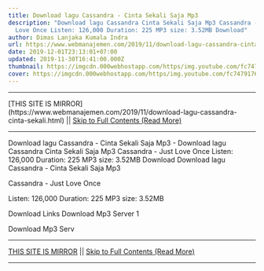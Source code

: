 ```yaml
---
title: Download lagu Cassandra - Cinta Sekali Saja Mp3
description: "Download lagu Cassandra Cinta Sekali Saja Mp3 Cassandra - Just
  Love Once Listen: 126,000 Duration: 225 MP3 size: 3.52MB Download"
author: Dimas Lanjaka Kumala Indra
url: https://www.webmanajemen.com/2019/11/download-lagu-cassandra-cinta-sekali.html
date: 2019-12-01T23:13:01+07:00
updated: 2019-11-30T16:41:00.000Z
thumbnail: https://imgcdn.000webhostapp.com/https/img.youtube.com/fc747917662b4d8828eca7115bc2b17c.jpeg
cover: https://imgcdn.000webhostapp.com/https/img.youtube.com/fc747917662b4d8828eca7115bc2b17c.jpeg
---
```


<hr/> [THIS SITE IS MIRROR](https://www.webmanajemen.com/2019/11/download-lagu-cassandra-cinta-sekali.html) || <a href="https://www.webmanajemen.com/2019/11/download-lagu-cassandra-cinta-sekali.html" rel="follow" class="button" id="read-more">Skip to Full Contents (Read More)</a> <hr/> Download lagu Cassandra - Cinta Sekali Saja Mp3 - Download lagu Cassandra Cinta Sekali Saja Mp3 Cassandra - Just Love Once Listen: 126,000 Duration: 225 MP3 size: 3.52MB Download Download lagu Cassandra - Cinta Sekali Saja Mp3

  Cassandra - Just Love Once 

  Listen: 126,000 
  Duration: 225 
  MP3 size: 3.52MB 

  Download Links 
  Download Mp3 Server 1 

  Download Mp3 Serv <hr/> [THIS SITE IS MIRROR](https://www.webmanajemen.com/2019/11/download-lagu-cassandra-cinta-sekali.html) || <a href="https://www.webmanajemen.com/2019/11/download-lagu-cassandra-cinta-sekali.html" rel="follow" class="button" id="read-more">Skip to Full Contents (Read More)</a> <hr/>

<script>
    if (location.host.includes('dimaslanjaka12')) {
      location.replace('https://www.webmanajemen.com/2019/11/download-lagu-cassandra-cinta-sekali.html');
    }
  </script>